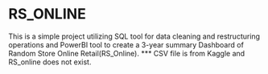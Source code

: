 # RS_ONLINE
This is a simple project utilizing SQL tool for data cleaning and restructuring operations and PowerBI tool to create a 3-year summary Dashboard of Random Store Online Retail(RS_Online).
*** CSV file is from Kaggle and RS_online does not exist. 
